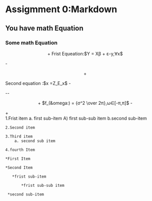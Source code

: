 # Assigmment 0:Markdown
## You have math Equation
### Some math Equation
</p>
<p align ="center">
 +
 Frist Equeation:$Y = X&beta; + &epsilon;-y,&forall;x$
  </p>
  <div>
 - <p align ="center">
 + <div>
  Second equation :$x =Z_&Epsilon;_x$
  -</p>
  -- <p align ="center">
  + 
  $f_(&omega:) = {&sigma;^2 \over 2&pi;},&omega;&in;[-&pi;,&pi;]$
  - </p>
  + <div>
    1.Frist item a. first sub-item A) first sub-sub item b.second sub-item 

    2.Second item 

    3.Third item
        a. second sub item 

    4.fourth Item

    *First Item

    *Second Item
       
       *frist sub-item
           
           *frist sub-sub item

     *second sub-item       

